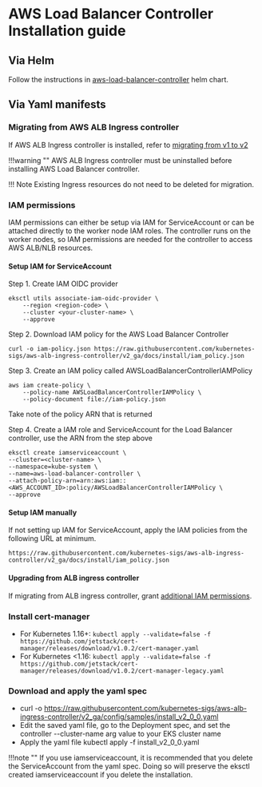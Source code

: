 # AWS Load Balancer Controller Installation guide

## Via Helm
Follow the instructions in [aws-load-balancer-controller](https://github.com/aws/eks-charts/tree/master/stable/aws-load-balancer-controller) helm chart.

## Via Yaml manifests

### Migrating from AWS ALB Ingress controller
If AWS ALB Ingress controller is installed, refer to [migrating from v1 to v2](../upgrade/migrate_v1_v2.md)

!!!warning ""
    AWS ALB Ingress controller must be uninstalled before installing AWS Load Balancer controller.

!!! Note
    Existing Ingress resources do not need to be deleted for migration.

### IAM permissions
IAM permissions can either be setup via IAM for ServiceAccount or can be attached directly to the worker node IAM roles.
The controller runs on the worker nodes, so IAM permissions are needed for the controller to access AWS ALB/NLB resources.

#### Setup IAM for ServiceAccount
Step 1. Create IAM OIDC provider
```
eksctl utils associate-iam-oidc-provider \
    --region <region-code> \
    --cluster <your-cluster-name> \
    --approve
```
Step 2. Download IAM policy for the AWS Load Balancer Controller
```
curl -o iam-policy.json https://raw.githubusercontent.com/kubernetes-sigs/aws-alb-ingress-controller/v2_ga/docs/install/iam_policy.json
```
Step 3. Create an IAM policy called AWSLoadBalancerControllerIAMPolicy
```
aws iam create-policy \
    --policy-name AWSLoadBalancerControllerIAMPolicy \
    --policy-document file://iam-policy.json
```
Take note of the policy ARN that is returned

Step 4. Create a IAM role and ServiceAccount for the Load Balancer controller, use the ARN from the step above
```
eksctl create iamserviceaccount \
--cluster=<cluster-name> \
--namespace=kube-system \
--name=aws-load-balancer-controller \
--attach-policy-arn=arn:aws:iam::<AWS_ACCOUNT_ID>:policy/AWSLoadBalancerControllerIAMPolicy \
--approve
```
#### Setup IAM manually
If not setting up IAM for ServiceAccount, apply the IAM policies from the following URL at minimum.
```
https://raw.githubusercontent.com/kubernetes-sigs/aws-alb-ingress-controller/v2_ga/docs/install/iam_policy.json
```

#### Upgrading from ALB ingress controller
If migrating from ALB ingress controller, grant [additional IAM permissions](../../install/iam_policy_v1_to_v2_additional.json).

### Install cert-manager
- For Kubernetes 1.16+: `kubectl apply --validate=false -f https://github.com/jetstack/cert-manager/releases/download/v1.0.2/cert-manager.yaml`
- For Kubernetes <1.16: `kubectl apply --validate=false -f https://github.com/jetstack/cert-manager/releases/download/v1.0.2/cert-manager-legacy.yaml`

### Download and apply the yaml spec
- curl -o https://raw.githubusercontent.com/kubernetes-sigs/aws-alb-ingress-controller/v2_ga/config/samples/install_v2_0_0.yaml
- Edit the saved yaml file, go to the Deployment spec, and set the controller --cluster-name arg value to your EKS cluster name
- Apply the yaml file kubectl apply -f install_v2_0_0.yaml

!!!note ""
    If you use iamserviceaccount, it is recommended that you delete the ServiceAccount from the yaml spec. Doing so will preserve the eksctl created iamserviceaccount if you delete the installation.
